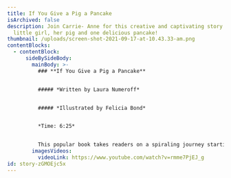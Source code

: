 ```yaml
---
title: If You Give a Pig a Pancake
isArchived: false
description: Join Carrie- Anne for this creative and captivating story about a
  little girl, her pig and one delicious pancake!
thumbnail: /uploads/screen-shot-2021-09-17-at-10.43.33-am.png
contentBlocks:
  - contentBlock:
      sideBySideBody:
        mainBody: >-
          ### **If You Give a Pig a Pancake**


          ##### *Written by Laura Numeroff*


          ##### *Illustrated by Felicia Bond*


          *Time: 6:25*


          This popular book takes readers on a spiraling journey starting off with a simple pancake. As the little girl in the story gives in to the requests of the little pig, their antics increase in hilarity until they circle back around to a simple pancake.
        imagesVideos:
          videoLink: https://www.youtube.com/watch?v=rmme7PjEJ_g
id: story-zGMOEjc5x
---
```

